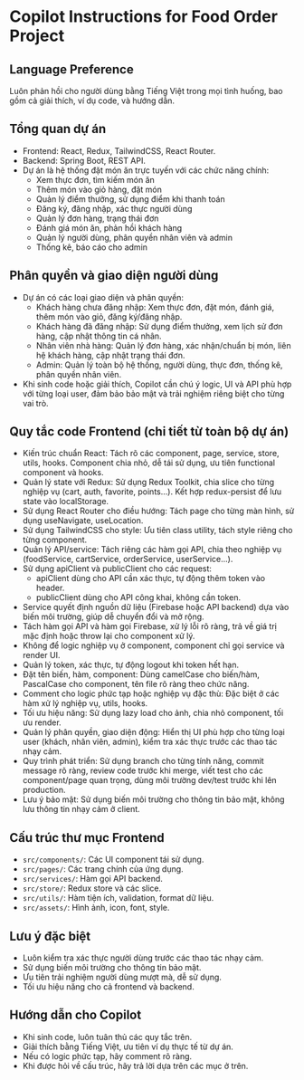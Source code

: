 # Copilot Instructions for Food Order Project

## Language Preference

Luôn phản hồi cho người dùng bằng Tiếng Việt trong mọi tình huống, bao gồm cả giải thích, ví dụ code, và hướng dẫn.

## Tổng quan dự án

- Frontend: React, Redux, TailwindCSS, React Router.
- Backend: Spring Boot, REST API.
- Dự án là hệ thống đặt món ăn trực tuyến với các chức năng chính:
  - Xem thực đơn, tìm kiếm món ăn
  - Thêm món vào giỏ hàng, đặt món
  - Quản lý điểm thưởng, sử dụng điểm khi thanh toán
  - Đăng ký, đăng nhập, xác thực người dùng
  - Quản lý đơn hàng, trạng thái đơn
  - Đánh giá món ăn, phản hồi khách hàng
  - Quản lý người dùng, phân quyền nhân viên và admin
  - Thống kê, báo cáo cho admin

## Phân quyền và giao diện người dùng

- Dự án có các loại giao diện và phân quyền:
  - Khách hàng chưa đăng nhập: Xem thực đơn, đặt món, đánh giá, thêm món vào giỏ, đăng ký/đăng nhập.
  - Khách hàng đã đăng nhập: Sử dụng điểm thưởng, xem lịch sử đơn hàng, cập nhật thông tin cá nhân.
  - Nhân viên nhà hàng: Quản lý đơn hàng, xác nhận/chuẩn bị món, liên hệ khách hàng, cập nhật trạng thái đơn.
  - Admin: Quản lý toàn bộ hệ thống, người dùng, thực đơn, thống kê, phân quyền nhân viên.
- Khi sinh code hoặc giải thích, Copilot cần chú ý logic, UI và API phù hợp với từng loại user, đảm bảo bảo mật và trải nghiệm riêng biệt cho từng vai trò.

## Quy tắc code Frontend (chi tiết từ toàn bộ dự án)

- Kiến trúc chuẩn React: Tách rõ các component, page, service, store, utils, hooks. Component chia nhỏ, dễ tái sử dụng, ưu tiên functional component và hooks.
- Quản lý state với Redux: Sử dụng Redux Toolkit, chia slice cho từng nghiệp vụ (cart, auth, favorite, points...). Kết hợp redux-persist để lưu state vào localStorage.
- Sử dụng React Router cho điều hướng: Tách page cho từng màn hình, sử dụng useNavigate, useLocation.
- Sử dụng TailwindCSS cho style: Ưu tiên class utility, tách style riêng cho từng component.
- Quản lý API/service: Tách riêng các hàm gọi API, chia theo nghiệp vụ (foodService, cartService, orderService, userService...).
- Sử dụng apiClient và publicClient cho các request:
  - apiClient dùng cho API cần xác thực, tự động thêm token vào header.
  - publicClient dùng cho API công khai, không cần token.
- Service quyết định nguồn dữ liệu (Firebase hoặc API backend) dựa vào biến môi trường, giúp dễ chuyển đổi và mở rộng.
- Tách hàm gọi API và hàm gọi Firebase, xử lý lỗi rõ ràng, trả về giá trị mặc định hoặc throw lại cho component xử lý.
- Không để logic nghiệp vụ ở component, component chỉ gọi service và render UI.
- Quản lý token, xác thực, tự động logout khi token hết hạn.
- Đặt tên biến, hàm, component: Dùng camelCase cho biến/hàm, PascalCase cho component, tên file rõ ràng theo chức năng.
- Comment cho logic phức tạp hoặc nghiệp vụ đặc thù: Đặc biệt ở các hàm xử lý nghiệp vụ, utils, hooks.
- Tối ưu hiệu năng: Sử dụng lazy load cho ảnh, chia nhỏ component, tối ưu render.
- Quản lý phân quyền, giao diện động: Hiển thị UI phù hợp cho từng loại user (khách, nhân viên, admin), kiểm tra xác thực trước các thao tác nhạy cảm.
- Quy trình phát triển: Sử dụng branch cho từng tính năng, commit message rõ ràng, review code trước khi merge, viết test cho các component/page quan trọng, dùng môi trường dev/test trước khi lên production.
- Lưu ý bảo mật: Sử dụng biến môi trường cho thông tin bảo mật, không lưu thông tin nhạy cảm ở client.

## Cấu trúc thư mục Frontend

- `src/components/`: Các UI component tái sử dụng.
- `src/pages/`: Các trang chính của ứng dụng.
- `src/services/`: Hàm gọi API backend.
- `src/store/`: Redux store và các slice.
- `src/utils/`: Hàm tiện ích, validation, format dữ liệu.
- `src/assets/`: Hình ảnh, icon, font, style.

## Lưu ý đặc biệt

- Luôn kiểm tra xác thực người dùng trước các thao tác nhạy cảm.
- Sử dụng biến môi trường cho thông tin bảo mật.
- Ưu tiên trải nghiệm người dùng mượt mà, dễ sử dụng.
- Tối ưu hiệu năng cho cả frontend và backend.

## Hướng dẫn cho Copilot

- Khi sinh code, luôn tuân thủ các quy tắc trên.
- Giải thích bằng Tiếng Việt, ưu tiên ví dụ thực tế từ dự án.
- Nếu có logic phức tạp, hãy comment rõ ràng.
- Khi được hỏi về cấu trúc, hãy trả lời dựa trên các mục ở trên.
